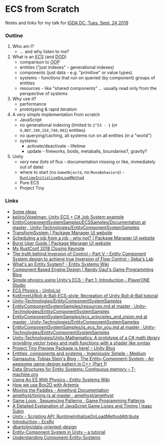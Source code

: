 # ECS from Scratch

Notes and links for my talk for [IGDA DC, Tues. Sept. 24 2019](https://www.meetup.com/IGDA-DC/events/264926660/)

### Outline

1. Who am I?
   - … and why listen to me?
2. What is an <abbr title="entity-component-system">ECS</abbr> (and <abbr title="data oriented design">DOD</abbr>)
   - comparison to <abbr title="object oriented programming">OOP</abbr>
   - entities ("just indexes" - generational indexes)
   - components (just data - e.g. "primitive" or value types)
   - systems - functions that run on queried (by component) groups of entities
   - resources - like "shared components" … usually read only from the perspective of systems
3. Why use it?
   - performance
   - prototyping & rapid iteration
4. A _very_ simple implementation from scratch
   - JavaScript
   - no generational indexing (limited to `2^53 - 1` (or `9,007,199,254,740,991`) entities)
   - no querying/caching, all systems run on all entities (in a "world")
   - systems:
     - activate/deactivate - lifetime
     - update - fireworks, boids, metaballs, boundaries?, gravity?
5. Unity
   - _very_ new (lots of flux - documentation missing or like, immediately out of date)
   - where to start (no `GameObject`s, no `MonoBehavior`s) - [`RuntimeInitializeOnLoadMethod`](https://docs.unity3d.com/ScriptReference/RuntimeInitializeOnLoadMethodAttribute.html)
   - Pure ECS
   - Project Tiny

### Links

- [Some ideas](https://gist.github.com/mysterycommand/c78c5dc6446dda940d49b36ee6529c45)
- [keijiro/Voxelman: Unity ECS + C# Job System example](https://github.com/keijiro/Voxelman)
- [EntityComponentSystemSamples/ECSSamples/Documentation at master · Unity-Technologies/EntityComponentSystemSamples](https://github.com/Unity-Technologies/EntityComponentSystemSamples/tree/master/ECSSamples/Documentation)
- [TransformSystem | Package Manager UI website](https://docs.unity3d.com/Packages/com.unity.entities@0.0/manual/transform_system.html)
- [Scheduling a job from a job - why not? | Package Manager UI website](https://docs.unity3d.com/Packages/com.unity.jobs@0.0/manual/scheduling_a_job_from_a_job.html)
- [Burst User Guide | Package Manager UI website](https://docs.unity3d.com/Packages/com.unity.burst@1.0/manual/index.html)
- [My RustConf 2018 Closing Keynote](https://kyren.github.io/2018/09/14/rustconf-talk.html#back-to-the-beginning)
- [The truth behind Inversion of Control – Part V – Entity Component System design to achieve true Inversion of Flow Control - Seba&#39;s Lab](http://www.sebaslab.com/ecs-design-to-achieve-true-inversion-of-flow-control/)
- [What&#39;s an Entity System? - Entity Systems Wiki](http://entity-systems-wiki.t-machine.org/)
- [Component Based Engine Design | Randy Gaul&#39;s Game Programming Blog](https://www.randygaul.net/2013/05/20/component-based-engine-design/)
- [Simple physics using Unity&#39;s ECS - Part 1: Introduction - PlayerONE Studio](https://playerone-studio.com/simple-physics-unity-ecs-introduction)
- [ECS Physics - UnityList](https://unitylist.com/p/g5f/ECS-Physics)
- [KptEmreU/Roll-A-Ball-ECS-style: Recreation of Unity Roll-A-Ball tutorial](https://github.com/KptEmreU/Roll-A-Ball-ECS-style)
- [Unity-Technologies/EntityComponentSystemSamples](https://github.com/Unity-Technologies/EntityComponentSystemSamples)
- [EntityComponentSystemSamples/resources.md at master · Unity-Technologies/EntityComponentSystemSamples](https://github.com/Unity-Technologies/EntityComponentSystemSamples/blob/master/ECSSamples/Documentation/resources.md)
- [EntityComponentSystemSamples/ecs_principles_and_vision.md at master · Unity-Technologies/EntityComponentSystemSamples](https://github.com/Unity-Technologies/EntityComponentSystemSamples/blob/master/ECSSamples/Documentation/ecs_principles_and_vision.md)
- [EntityComponentSystemSamples/is_ecs_for_you.md at master · Unity-Technologies/EntityComponentSystemSamples](https://github.com/Unity-Technologies/EntityComponentSystemSamples/blob/master/ECSSamples/Documentation/is_ecs_for_you.md)
- [Unity-Technologies/Unity.Mathematics: A prototype of a C# math library providing vector types and math functions with a shader like syntax](https://github.com/Unity-Technologies/Unity.Mathematics)
- [Project Tiny Preview Package is here! – Unity Blog](https://blogs.unity3d.com/2018/12/05/project-tiny-preview-package-is-here/)
- [Entities, components and systems - Ingeniously Simple - Medium](https://medium.com/ingeniouslysimple/entities-components-and-systems-89c31464240d)
- [Gamasutra: Tobias Stein&#39;s Blog - The Entity-Component-System - An awesome game-design pattern in C++ (Part 1)](https://www.gamasutra.com/blogs/TobiasStein/20171122/310172/The_EntityComponentSystem__An_awesome_gamedesign_pattern_in_C_Part_1.php)
- [Data Structures for Entity Systems: Contiguous memory – T-machine.org](http://t-machine.org/index.php/2014/03/08/data-structures-for-entity-systems-contiguous-memory/)
- [Using An ES With Physics - Entity Systems Wiki](http://entity-systems-wiki.t-machine.org/using-an-es-with-physics)
- [How we use Box2D with Artemis](https://blog.gemserk.com/2012/02/02/how-we-use-box2d-with-artemis/)
- [Moving the Paddles - Amethyst Documentation](https://book.amethyst.rs/stable/pong-tutorial/pong-tutorial-03.html)
- [amethyst/timing.rs at master · amethyst/amethyst](https://github.com/amethyst/amethyst/blob/master/amethyst_core/src/timing.rs)
- [Game Loop · Sequencing Patterns · Game Programming Patterns](http://gameprogrammingpatterns.com/game-loop.html#play-catch-up)
- [A Detailed Explanation of JavaScript Game Loops and Timing | Isaac Sukin](https://isaacsukin.com/news/2015/01/detailed-explanation-javascript-game-loops-and-timing#panic-spiral-death)
- [Unity - Scripting API: RuntimeInitializeOnLoadMethodAttribute](https://docs.unity3d.com/ScriptReference/RuntimeInitializeOnLoadMethodAttribute.html)
- [Introduction - EcsRx](https://ecsrx.gitbook.io/project/)
- [dbartolini/data-oriented-design](https://github.com/dbartolini/data-oriented-design)
- [Entity-Component System in Unity – a tutorial](https://blogs.msdn.microsoft.com/uk_faculty_connection/2018/05/08/entity-component-system-in-unity-a-tutorial/)
- [Understanding Component-Entity-Systems](https://www.gamedev.net/articles/programming/general-and-gameplay-programming/understanding-component-entity-systems-r3013)
